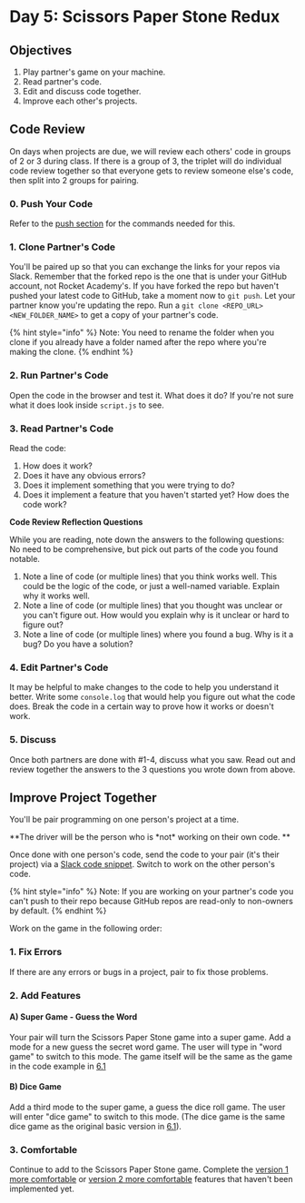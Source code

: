 # Day 5: Scissors Paper Stone Redux

## Objectives

1. Play partner's game on your machine.
2. Read partner's code.
3. Edit and discuss code together.
4. Improve each other's projects.

## Code Review

On days when projects are due, we will review each others' code in groups of 2 or 3 during class. If there is a group of 3, the triplet will do individual code review together so that everyone gets to review someone else's code, then split into 2 groups for pairing.

### 0. Push Your Code

Refer to the [push section](../7-github/7.1-github-fork-and-pull-request.md#git-push) for the commands needed for this. 

### 1. Clone Partner's Code

You'll be paired up so that you can exchange the links for your repos via Slack. Remember that the forked repo is the one that is under your GitHub account, not Rocket Academy's. If you have forked the repo but haven't pushed your latest code to GitHub, take a moment now to `git push`. Let your partner know you're updating the repo. Run a `git clone <REPO_URL> <NEW_FOLDER_NAME>` to get a copy of your partner's code.

{% hint style="info" %}
Note: You need to rename the folder when you clone if you already have a folder named after the repo where you're making the clone.
{% endhint %}

### 2. Run Partner's Code

Open the code in the browser and test it. What does it do? If you're not sure what it does look inside `script.js` to see.

### 3. Read Partner's Code

Read the code:

1. How does it work?
2. Does it have any obvious errors?
3. Does it implement something that you were trying to do?
4. Does it implement a feature that you haven't started yet? How does the code work?

**Code Review Reflection Questions**

While you are reading, note down the answers to the following questions: No need to be comprehensive, but pick out parts of the code you found notable.

1. Note a line of code (or multiple lines) that you think works well. This could be the logic of the code, or just a well-named variable. Explain why it works well. 
2. Note a line of code (or multiple lines) that you thought was unclear or you can't figure out. How would you explain why is it unclear or hard to figure out?
3.  Note a line of code (or multiple lines) where you found a bug. Why is it a bug? Do you have a solution?

     

### 4. Edit Partner's Code

It may be helpful to make changes to the code to help you understand it better. Write some `console.log` that would help you figure out what the code does. Break the code in a certain way to prove how it works or doesn't work.

### 5. Discuss

Once both partners are done with #1-4, discuss what you saw. Read out and review together the answers to the 3 questions you wrote down from above.

## Improve Project Together

You'll be pair programming on one person's project at a time. 

**The driver will be the person who is \*not\* working on their own code. **

Once done with one person's code, send the code to your pair (it's their project) via a [Slack code snippet](https://slack.com/intl/en-sg/slack-tips/share-code-snippets). Switch to work on the other person's code.

{% hint style="info" %}
Note: If you are working on your partner's code you can't push to their repo because GitHub repos are read-only to non-owners by default.
{% endhint %}

Work on the game in the following order:

### 1. Fix Errors

If there are any errors or bugs in a project, pair to fix those problems.

### 2. Add Features

#### A) Super Game - Guess the Word

Your pair will turn the Scissors Paper Stone game into a super game. Add a mode for a new guess the secret word game. The user will type in "word game" to switch to this mode. The game itself will be the same as the game in the code example in [6.1](../6-conditional-logic/6.1-intro-to-logic.md#simple-conditional-example-secret-phrase)

#### B) Dice Game

Add a third mode to the super game, a guess the dice roll game. The user will enter "dice game" to switch to this mode. (The dice game is the same dice game as the original basic version in [6.1](../6-conditional-logic/6.1-intro-to-logic.md#dice-game)).

### 3. Comfortable

Continue to add to the Scissors Paper Stone game. Complete the [version 1 more comfortable](../projects/project-1-scissors-paper-stone/project-1-scissors-paper-stone-part-1.md#more-comfortable) or [version 2 more comfortable](../projects/project-1-scissors-paper-stone/project-1-scissors-paper-stone-part-2.md#more-comfortable) features that haven't been implemented yet.
